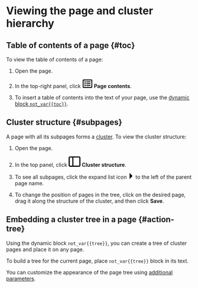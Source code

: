 # Viewing the page and cluster hierarchy

## Table of contents of a page {#toc}

To view the table of contents of a page:

1. Open the page.

1. In the top-right panel, click ![](../_assets/wiki/svg/ico-toc.svg) **Page contents**.

1. To insert a table of contents into the text of your page, use the [dynamic block `not_var{{toc}}`](actions/toc.md).

## Cluster structure {#subpages}

A page with all its subpages forms a [cluster](structure.md). To view the cluster structure:

1. Open the page.

1. In the top panel, click ![](../_assets/wiki/svg/structure-icon.svg) **Cluster structure**.

1. To see all subpages, click the expand list icon ![](../_assets/wiki/svg/navigation-tree-item.svg) to the left of the parent page name.

1. To change the position of pages in the tree, click on the desired page, drag it along the structure of the cluster, and then click **Save**.

## Embedding a cluster tree in a page {#action-tree}

Using the dynamic block `not_var{{tree}}`, you can create a tree of cluster pages and place it on any page.

To build a tree for the current page, place `not_var{{tree}}` block in its text.

You can customize the appearance of the page tree using [additional parameters](actions/page-lists.md).